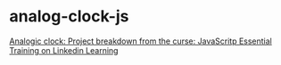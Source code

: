 # analog-clock-js

[Analogic clock: Project breakdown from the curse: JavaScritp Essential Training on Linkedin Learning](https://www.linkedin.com/learning/javascript-essential-training-3/create-an-analog-clock-project-breakdown)
